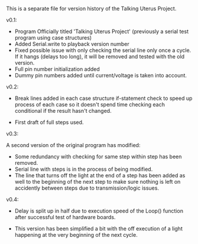 This is a separate file for version history of the Talking Uterus Project. 

v0.1: 

- Program Officially titled 'Talking Uterus Project' (previously a serial test program using case structures)
- Added Serial.write to playback version number
- Fixed possible issue with only checking the serial line only once a cycle. If it hangs (delays too long), it will be removed and tested with the old version.
- Full pin number initialization added
- Dummy pin numbers added until current/voltage is taken into account.

v0.2: 

- Break lines added in each case structure if-statement check to speed up process of each case so it doesn't spend time checking each conditional if the result hasn't changed.

- First draft of full steps used.

v0.3: 

A second version of the original program has modified:
- Some redundancy with checking for same step within step has been removed.
- Serial line with steps is in the process of being modified.
- The line that turns off the light at the end of a step has been added as well to the beginning of the next step to make sure nothing is left on accidently between steps due to transmission/logic issues.

v0.4:

- Delay is split up in half due to execution speed of the Loop() function after successful test of hardware boards.

- This version has been simplified a bit with the off execution of a light happening at the very beginning of the next cycle.
